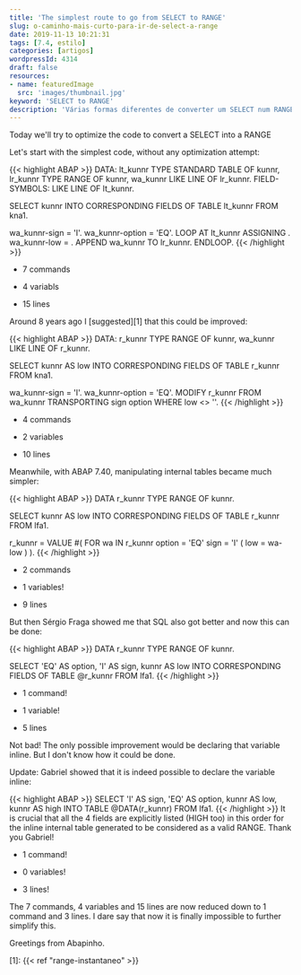 ```yaml
---
title: 'The simplest route to go from SELECT to RANGE'
slug: o-caminho-mais-curto-para-ir-de-select-a-range
date: 2019-11-13 10:21:31
tags: [7.4, estilo]
categories: [artigos]
wordpressId: 4314
draft: false
resources:
- name: featuredImage
  src: 'images/thumbnail.jpg'
keyword: 'SELECT to RANGE'
description: 'Várias formas diferentes de converter um SELECT num RANGE. Da pior com 15 linhas e 7 comandos à melhor com apenas 5 linhas e 1 comando.'
---
```

Today we'll try to optimize the code to convert a SELECT into a RANGE

<!--more-->

Let's start with the simplest code, without any optimization attempt:

{{< highlight ABAP >}}
DATA: lt_kunnr TYPE STANDARD TABLE OF kunnr,
        lr_kunnr TYPE RANGE OF kunnr,
        wa_kunnr LIKE LINE OF lr_kunnr.
FIELD-SYMBOLS: <kunnr> LIKE LINE OF lt_kunnr.

SELECT kunnr
  INTO CORRESPONDING FIELDS OF TABLE lt_kunnr
  FROM kna1.

wa_kunnr-sign = 'I'.
wa_kunnr-option = 'EQ'.
LOOP AT lt_kunnr ASSIGNING <kunnr>.
  wa_kunnr-low = <kunnr>.
  APPEND wa_kunnr TO lr_kunnr.
ENDLOOP.
{{< /highlight >}}

  * 7 commands

  * 4 variabls

  * 15 lines

Around 8 years ago I [suggested][1] that this could be improved:

{{< highlight ABAP >}}
DATA: r_kunnr TYPE RANGE OF kunnr,
      wa_kunnr LIKE LINE OF r_kunnr.

SELECT kunnr AS low
  INTO CORRESPONDING FIELDS OF TABLE r_kunnr
  FROM kna1.

wa_kunnr-sign = 'I'.
wa_kunnr-option = 'EQ'.
MODIFY r_kunnr FROM wa_kunnr TRANSPORTING sign option WHERE low <> ''.
{{< /highlight >}}

  * 4 commands

  * 2 variables

  * 10 lines

Meanwhile, with ABAP 7.40, manipulating internal tables became much simpler:

{{< highlight ABAP >}}
DATA r_kunnr TYPE RANGE OF kunnr.

SELECT kunnr AS low
INTO CORRESPONDING FIELDS OF TABLE r_kunnr
FROM lfa1.

r_kunnr = VALUE #( FOR wa IN r_kunnr
                   option = 'EQ' sign = 'I'
                   ( low = wa-low ) ).
{{< /highlight >}}

  * 2 commands

  * 1 variables!

  * 9 lines

But then Sérgio Fraga showed me that SQL also got better and now this can be done:

{{< highlight ABAP >}}
DATA r_kunnr TYPE RANGE OF kunnr.

SELECT 'EQ' AS option, 'I' AS sign, kunnr AS low
INTO CORRESPONDING FIELDS OF TABLE @r_kunnr
FROM lfa1.
{{< /highlight >}}

  * 1 command!

  * 1 variable!

  * 5 lines

Not bad! The only possible improvement would be declaring that variable inline. But I don't know how it could be done.

Update: Gabriel showed that it is indeed possible to declare the variable inline:

{{< highlight ABAP >}}
SELECT 'I' AS sign, 'EQ' AS option, kunnr AS low, kunnr AS high
INTO TABLE @DATA(r_kunnr)
FROM lfa1.
{{< /highlight >}}
It is crucial that all the 4 fields are explicitly listed (HIGH too) in this order for the inline internal table generated to be considered as a valid RANGE. Thank you Gabriel!

  * 1 command!

  * 0 variables!

  * 3 lines!

The 7 commands, 4 variables and 15 lines are now reduced down to 1 command and 3 lines. I dare say that now it is finally impossible to further simplify this.

Greetings from Abapinho.

   [1]:  {{< ref "range-instantaneo" >}}
